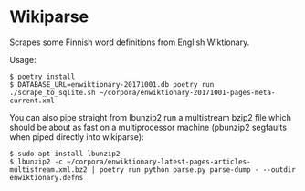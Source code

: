 # Wikiparse

Scrapes some Finnish word definitions from English Wiktionary.

Usage:

    $ poetry install
    $ DATABASE_URL=enwiktionary-20171001.db poetry run ./scrape_to_sqlite.sh ~/corpora/enwiktionary-20171001-pages-meta-current.xml

You can also pipe straight from lbunzip2 run a multistream bzip2 file which
should be about as fast on a multiprocessor machine (pbunzip2 segfaults when
piped directly into wikiparse):

    $ sudo apt install lbunzip2 
    $ lbunzip2 -c ~/corpora/enwiktionary-latest-pages-articles-multistream.xml.bz2 | poetry run python parse.py parse-dump - --outdir enwiktionary.defns
